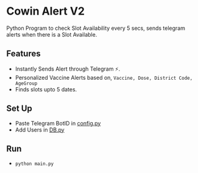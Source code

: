 # Cowin Alert V2
Python Program to check Slot Availability every 5 secs, sends telegram alerts  when there is a Slot Available.

## Features 
- Instantly Sends Alert through Telegram ⚡.
- Personalized Vaccine Alerts based on,
	`Vaccine, Dose, District Code, AgeGroup`
- Finds slots upto 5 dates.

## Set Up
- Paste Telegram BotID in [config.py](config.py)
- Add Users in [DB.py](/Database/db.py)

## Run
- `python main.py`
